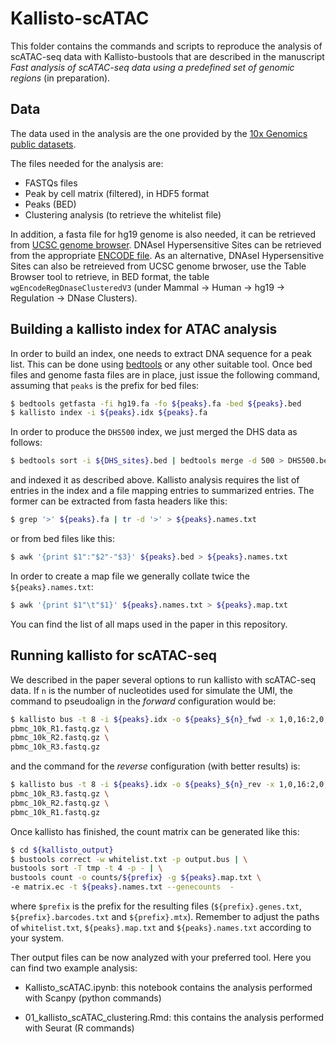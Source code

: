 # Kallisto-scATAC

This folder contains the commands and scripts to reproduce the analysis of scATAC-seq data with Kallisto-bustools that are described in the manuscript *Fast analysis of scATAC-seq data using a predefined set of genomic regions* (in preparation).

## Data

The data used in the analysis are the one provided by the [10x Genomics public datasets](https://support.10xgenomics.com/single-cell-atac/datasets/1.1.0/atac_v1_pbmc_10k).

The files needed for the analysis are:

* FASTQs files
* Peak by cell matrix (filtered), in HDF5 format
* Peaks (BED)
* Clustering analysis (to retrieve the whitelist file)

In addition, a fasta file for hg19 genome is also needed, it can be retrieved from [UCSC genome browser](http://hgdownload.cse.ucsc.edu/goldenpath/hg19/bigZips/hg19.fa.gz). DNAseI Hypersensitive Sites can be retrieved from the appropriate [ENCODE file](http://big.databio.org/papers/RED/supplement/dhs112_v3.bed.gz). As an alternative, DNAseI Hypersensitive Sites can also be retreieved from UCSC genome brwoser, use the Table Browser tool to retrieve, in BED format, the table `wgEncodeRegDnaseClusteredV3` (under Mammal -> Human -> hg19 -> Regulation -> DNase Clusters). 

## Building a kallisto index for ATAC analysis

In order to build an index, one needs to extract DNA sequence for a peak list. This can be done using [bedtools](https://github.com/arq5x/bedtools2) or any other suitable tool. Once bed files and genome fasta files are in place, just issue the following command, assuming that `peaks` is the prefix for bed files:

```bash
$ bedtools getfasta -fi hg19.fa -fo ${peaks}.fa -bed ${peaks}.bed
$ kallisto index -i ${peaks}.idx ${peaks}.fa
```

In order to produce the `DHS500` index, we just merged the DHS data as follows:

```bash
$ bedtools sort -i ${DHS_sites}.bed | bedtools merge -d 500 > DHS500.bed
```

and indexed it as described above. 
Kallisto analysis requires the list of entries in the index and a file mapping entries to summarized entries. The former can be extracted from fasta headers like this:

```bash
$ grep '>' ${peaks}.fa | tr -d '>' > ${peaks}.names.txt
```

or from bed files like this:

```bash
$ awk '{print $1":"$2"-"$3}' ${peaks}.bed > ${peaks}.names.txt
```

In order to create a map file we generally collate twice the `${peaks}.names.txt`:

```bash
$ awk '{print $1"\t"$1}' ${peaks}.names.txt > ${peaks}.map.txt
```

You can find the list of all maps used in the paper in this repository.

## Running kallisto for scATAC-seq 

We described in the paper several options to run kallisto with scATAC-seq data. If `n` is the number of nucleotides used for simulate the UMI, the command to pseudoalign in the *forward* configuration would be:

```bash
$ kallisto bus -t 8 -i ${peaks}.idx -o ${peaks}_${n}_fwd -x 1,0,16:2,0,${n}:0,0,0 \
pbmc_10k_R1.fastq.gz \
pbmc_10k_R2.fastq.gz \
pbmc_10k_R3.fastq.gz
```

and the command for the *reverse* configuration (with better results) is:

```bash
$ kallisto bus -t 8 -i ${peaks}.idx -o ${peaks}_${n}_rev -x 1,0,16:2,0,${n}:0,0,0 \
pbmc_10k_R3.fastq.gz \
pbmc_10k_R2.fastq.gz \
pbmc_10k_R1.fastq.gz
```

Once kallisto has finished, the count matrix can be generated like this:

```bash
$ cd ${kallisto_output}
$ bustools correct -w whitelist.txt -p output.bus | \
bustools sort -T tmp -t 4 -p - | \
bustools count -o counts/${prefix} -g ${peaks}.map.txt \
-e matrix.ec -t ${peaks}.names.txt --genecounts  -
```

where `$prefix` is the prefix for the resulting files (`${prefix}.genes.txt`, `${prefix}.barcodes.txt` and `${prefix}.mtx`). Remember to adjust the paths of `whitelist.txt`, `${peaks}.map.txt` and `${peaks}.names.txt` according to your system.

Ther output files can be now analyzed with your preferred tool. Here you can find two example analysis:

* Kallisto_scATAC.ipynb: this notebook contains the analysis performed with Scanpy (python commands)

* 01_kallisto_scATAC_clustering.Rmd: this contains the analysis performed with Seurat (R commands)

